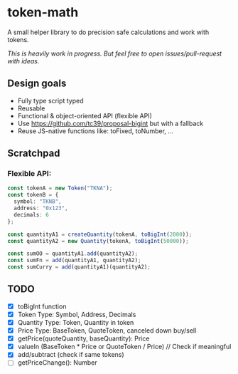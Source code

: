 # token-math

A small helper library to do precision safe calculations and work with tokens.

_This is heavily work in progress. But feel free to open issues/pull-request with ideas._

## Design goals

- Fully type script typed
- Reusable
- Functional & object-oriented API (flexible API)
- Use https://github.com/tc39/proposal-bigint but with a fallback
- Reuse JS-native functions like: toFixed, toNumber, ...

## Scratchpad

### Flexible API:

```typescript
const tokenA = new Token("TKNA");
const tokenB = {
  symbol: "TKNB",
  address: "0x123",
  decimals: 6
};

const quantityA1 = createQuantity(tokenA, toBigInt(2000));
const quantityA2 = new Quantity(tokenA, toBigInt(50000));

const sumOO = quantityA1.add(quantityA2);
const sumFn = add(quantityA1, quantityA2);
const sumCurry = add(quantityA1)(quantityA2);
```

## TODO

- [x] toBigInt function
- [x] Token Type: Symbol, Address, Decimals
- [x] Quantity Type: Token, Quantity in token
- [x] Price Type: BaseToken, QuoteToken, canceled down buy/sell
- [x] getPrice(quoteQuantity, baseQuantity): Price
- [x] valueIn (BaseToken \* Price or QuoteToken / Price) // Check if meaningful
- [x] add/subtract (check if same tokens)
- [ ] getPriceChange(): Number
